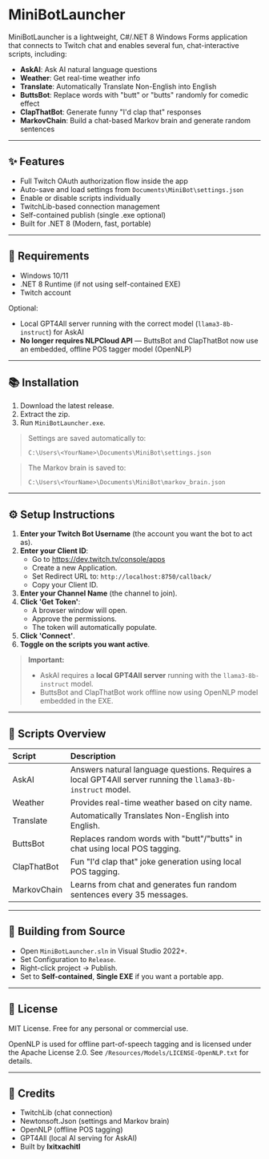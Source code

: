 # MiniBotLauncher

MiniBotLauncher is a lightweight, C#/.NET 8 Windows Forms application that connects to Twitch chat and enables several fun, chat-interactive scripts, including:

- **AskAI**: Ask AI natural language questions
- **Weather**: Get real-time weather info
- **Translate**: Automatically Translate Non-English into English
- **ButtsBot**: Replace words with "butt" or "butts" randomly for comedic effect
- **ClapThatBot**: Generate funny "I'd clap that" responses
- **MarkovChain**: Build a chat-based Markov brain and generate random sentences

---

## ✨ Features

- Full Twitch OAuth authorization flow inside the app
- Auto-save and load settings from `Documents\MiniBot\settings.json`
- Enable or disable scripts individually
- TwitchLib-based connection management
- Self-contained publish (single .exe optional)
- Built for .NET 8 (Modern, fast, portable)

---

## 💪 Requirements

- Windows 10/11
- .NET 8 Runtime (if not using self-contained EXE)
- Twitch account

Optional:
- Local GPT4All server running with the correct model (`llama3-8b-instruct`) for AskAI
- **No longer requires NLPCloud API** — ButtsBot and ClapThatBot now use an embedded, offline POS tagger model (OpenNLP)

---

## 📚 Installation

1. Download the latest release.
2. Extract the zip.
3. Run `MiniBotLauncher.exe`.

> Settings are saved automatically to:
>
> `C:\Users\<YourName>\Documents\MiniBot\settings.json`

> The Markov brain is saved to:
>
> `C:\Users\<YourName>\Documents\MiniBot\markov_brain.json`

---

## ⚙️ Setup Instructions

1. **Enter your Twitch Bot Username** (the account you want the bot to act as).
2. **Enter your Client ID**:
   - Go to https://dev.twitch.tv/console/apps
   - Create a new Application.
   - Set Redirect URL to: `http://localhost:8750/callback/`
   - Copy your Client ID.
3. **Enter your Channel Name** (the channel to join).
4. **Click 'Get Token'**:
   - A browser window will open.
   - Approve the permissions.
   - The token will automatically populate.
5. **Click 'Connect'**.
6. **Toggle on the scripts you want active**.

> **Important:**
> - AskAI requires a **local GPT4All server** running with the `llama3-8b-instruct` model.
> - ButtsBot and ClapThatBot work offline now using OpenNLP model embedded in the EXE.

---

## 🔹 Scripts Overview

| Script | Description |
|:---|:---|
| AskAI | Answers natural language questions. Requires a local GPT4All server running the `llama3-8b-instruct` model. |
| Weather | Provides real-time weather based on city name. |
| Translate | Automatically Translates Non-English into English. |
| ButtsBot | Replaces random words with "butt"/"butts" in chat using local POS tagging. |
| ClapThatBot | Fun "I'd clap that" joke generation using local POS tagging. |
| MarkovChain | Learns from chat and generates fun random sentences every 35 messages. |

---

## 🚀 Building from Source

- Open `MiniBotLauncher.sln` in Visual Studio 2022+.
- Set Configuration to `Release`.
- Right-click project → Publish.
- Set to **Self-contained**, **Single EXE** if you want a portable app.

---

## 📄 License

MIT License. Free for any personal or commercial use.

OpenNLP is used for offline part-of-speech tagging and is licensed under the Apache License 2.0.
See `/Resources/Models/LICENSE-OpenNLP.txt` for details.

---

## 🚀 Credits

- TwitchLib (chat connection)
- Newtonsoft.Json (settings and Markov brain)
- OpenNLP (offline POS tagging)
- GPT4All (local AI serving for AskAI)
- Built by **Ixitxachitl**

